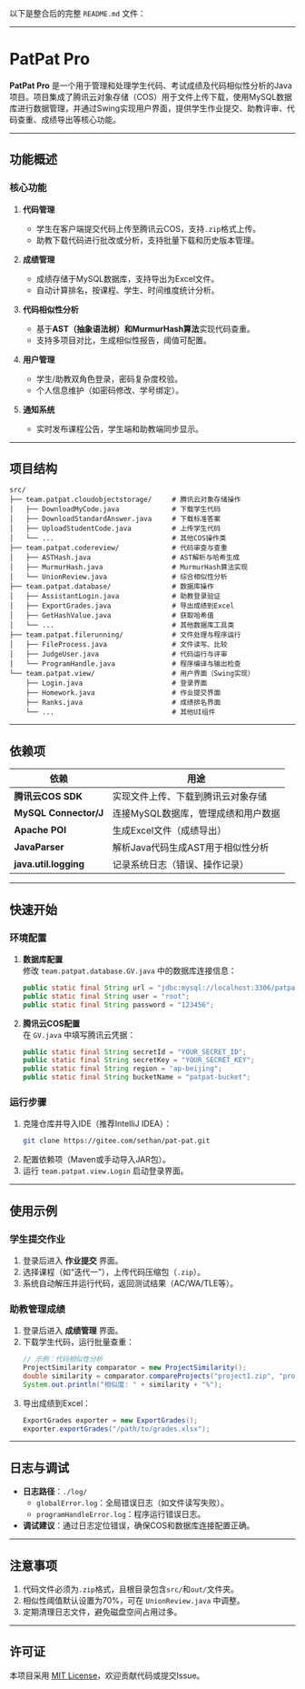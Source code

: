 以下是整合后的完整 `README.md` 文件：

---

# PatPat Pro

**PatPat Pro** 是一个用于管理和处理学生代码、考试成绩及代码相似性分析的Java项目。项目集成了腾讯云对象存储（COS）用于文件上传下载，使用MySQL数据库进行数据管理，并通过Swing实现用户界面，提供学生作业提交、助教评审、代码查重、成绩导出等核心功能。

---

## 功能概述

### 核心功能
1. **代码管理**  
   - 学生在客户端提交代码上传至腾讯云COS，支持`.zip`格式上传。
   - 助教下载代码进行批改或分析，支持批量下载和历史版本管理。
   
2. **成绩管理**  
   - 成绩存储于MySQL数据库，支持导出为Excel文件。
   - 自动计算排名，按课程、学生、时间维度统计分析。

3. **代码相似性分析**  
   - 基于**AST（抽象语法树）**和**MurmurHash算法**实现代码查重。
   - 支持多项目对比，生成相似性报告，阈值可配置。

4. **用户管理**  
   - 学生/助教双角色登录，密码复杂度校验。
   - 个人信息维护（如密码修改、学号绑定）。

5. **通知系统**  
   - 实时发布课程公告，学生端和助教端同步显示。

---

## 项目结构

```
src/
├── team.patpat.cloudobjectstorage/     # 腾讯云对象存储操作
│   ├── DownloadMyCode.java             # 下载学生代码
│   ├── DownloadStandardAnswer.java     # 下载标准答案
│   ├── UploadStudentCode.java          # 上传学生代码
│   └── ...                             # 其他COS操作类
├── team.patpat.codereview/             # 代码审查与查重
│   ├── ASTHash.java                    # AST解析与哈希生成
│   ├── MurmurHash.java                 # MurmurHash算法实现
│   └── UnionReview.java                # 综合相似性分析
├── team.patpat.database/               # 数据库操作
│   ├── AssistantLogin.java             # 助教登录验证
│   ├── ExportGrades.java               # 导出成绩到Excel
│   ├── GetHashValue.java               # 获取哈希值
│   └── ...                             # 其他数据库工具类
├── team.patpat.filerunning/            # 文件处理与程序运行
│   ├── FileProcess.java                # 文件读写、比较
│   ├── JudgeUser.java                  # 代码运行与评审
│   └── ProgramHandle.java              # 程序编译与输出检查
└── team.patpat.view/                   # 用户界面（Swing实现）
    ├── Login.java                      # 登录界面
    ├── Homework.java                   # 作业提交界面
    ├── Ranks.java                      # 成绩排名界面
    └── ...                             # 其他UI组件
```

---

## 依赖项

| 依赖                | 用途                          |
|---------------------|-----------------------------|
| **腾讯云COS SDK**    | 实现文件上传、下载到腾讯云对象存储       |
| **MySQL Connector/J** | 连接MySQL数据库，管理成绩和用户数据    |
| **Apache POI**       | 生成Excel文件（成绩导出）           |
| **JavaParser**       | 解析Java代码生成AST用于相似性分析     |
| **java.util.logging** | 记录系统日志（错误、操作记录）         |

---

## 快速开始

### 环境配置
1. **数据库配置**  
   修改 `team.patpat.database.GV.java` 中的数据库连接信息：
   ```java
   public static final String url = "jdbc:mysql://localhost:3306/patpat";
   public static final String user = "root";
   public static final String password = "123456";
   ```

2. **腾讯云COS配置**  
   在 `GV.java` 中填写腾讯云凭据：
   ```java
   public static final String secretId = "YOUR_SECRET_ID";
   public static final String secretKey = "YOUR_SECRET_KEY";
   public static final String region = "ap-beijing";
   public static final String bucketName = "patpat-bucket";
   ```

### 运行步骤
1. 克隆仓库并导入IDE（推荐IntelliJ IDEA）：
   ```bash
   git clone https://gitee.com/sethan/pat-pat.git
   ```
2. 配置依赖项（Maven或手动导入JAR包）。
3. 运行 `team.patpat.view.Login` 启动登录界面。

---

## 使用示例

### 学生提交作业
1. 登录后进入 **作业提交** 界面。
2. 选择课程（如“迭代一”），上传代码压缩包（`.zip`）。
3. 系统自动解压并运行代码，返回测试结果（AC/WA/TLE等）。

### 助教管理成绩
1. 登录后进入 **成绩管理** 界面。
2. 下载学生代码，运行批量查重：
   ```java
   // 示例：代码相似性分析
   ProjectSimilarity comparator = new ProjectSimilarity();
   double similarity = comparator.compareProjects("project1.zip", "project2.zip", 800);
   System.out.println("相似度: " + similarity + "%");
   ```
3. 导出成绩到Excel：
   ```java
   ExportGrades exporter = new ExportGrades();
   exporter.exportGrades("/path/to/grades.xlsx");
   ```

---

## 日志与调试
- **日志路径**：`./log/`
  - `globalError.log`：全局错误日志（如文件读写失败）。
  - `programHandleError.log`：程序运行错误日志。
- **调试建议**：通过日志定位错误，确保COS和数据库连接配置正确。

---

## 注意事项
1. 代码文件必须为`.zip`格式，且根目录包含`src/`和`out/`文件夹。
2. 相似性阈值默认设置为70%，可在 `UnionReview.java` 中调整。
3. 定期清理日志文件，避免磁盘空间占用过多。

---

## 许可证
本项目采用 [MIT License](LICENSE)，欢迎贡献代码或提交Issue。